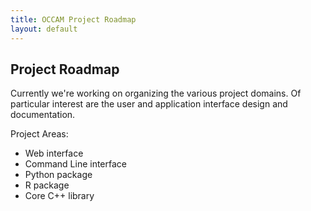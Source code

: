 ```yaml
---
title: OCCAM Project Roadmap
layout: default
---
```

## Project Roadmap

Currently we're working on organizing the various project domains.  Of particular interest are the user and application interface design and documentation.

Project Areas:
* Web interface
* Command Line interface
* Python package
* R package
* Core C++ library
